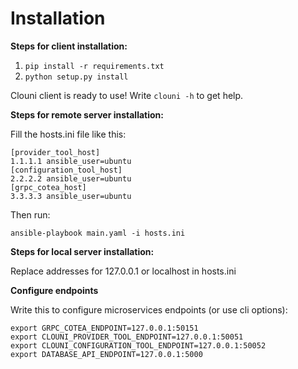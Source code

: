 # Installation
**Steps for client installation:**
1) ```pip install -r requirements.txt```
2) ```python setup.py install```

Clouni client is ready to use! 
Write ```clouni -h``` to get help.

**Steps for remote server installation:**

Fill the hosts.ini file like this:
```
[provider_tool_host]
1.1.1.1 ansible_user=ubuntu
[configuration_tool_host]
2.2.2.2 ansible_user=ubuntu
[grpc_cotea_host]
3.3.3.3 ansible_user=ubuntu
```
Then run:

```ansible-playbook main.yaml -i hosts.ini```

**Steps for local server installation:**

Replace addresses for 127.0.0.1 or localhost in hosts.ini

**Configure endpoints**

Write this to configure microservices endpoints (or use cli options):
```
export GRPC_COTEA_ENDPOINT=127.0.0.1:50151
export CLOUNI_PROVIDER_TOOL_ENDPOINT=127.0.0.1:50051
export CLOUNI_CONFIGURATION_TOOL_ENDPOINT=127.0.0.1:50052
export DATABASE_API_ENDPOINT=127.0.0.1:5000
```
